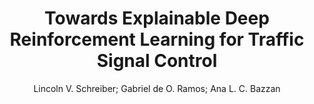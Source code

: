 ---
paperId: 26
author: Lincoln V. Schreiber; Gabriel de O. Ramos; Ana L. C. Bazzan
publicationauthor: Schreiber, L. V. et al.
title: Towards Explainable Deep Reinforcement Learning for Traffic Signal Control
pdf: paper_26.pdf
poster: poster_26.png
pitch: https://slideslive.com/38962864/towards-explainable-deep-reinforcement-learning-for-traffic-signal-control?ref=account-folder-87716-folde
type: Oral
topic: Deep Learning
category: Extended Abstract
link: https://research.latinxinai.org/papers/icml/2021/pdf/paper_26.pdf
conference: icml
year: 2021
tags: icml-2021
location: Virtual
---